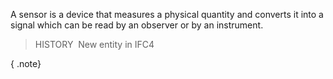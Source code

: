 A sensor is a device that measures a physical quantity and converts it into a signal which can be read by an observer or by an instrument.

> HISTORY&nbsp; New entity in IFC4

{ .note}
>
